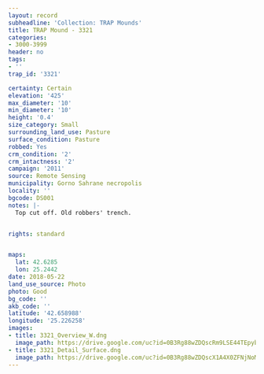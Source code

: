 ```yaml
---
layout: record
subheadline: 'Collection: TRAP Mounds'
title: TRAP Mound - 3321
categories:
- 3000-3999
header: no
tags:
- ''
trap_id: '3321'

certainty: Certain
elevation: '425'
max_diameter: '10'
min_diameter: '10'
height: '0.4'
size_category: Small
surrounding_land_use: Pasture
surface_condition: Pasture
robbed: Yes
crm_condition: '2'
crm_intactness: '2'
campaign: '2011'
source: Remote Sensing
municipality: Gorno Sahrane necropolis
locality: ''
bgcode: DS001
notes: |-
  Top cut off. Old robbers' trench.


rights: standard


maps:
  lat: 42.6285
  lon: 25.2442
date: 2018-05-22
land_use_source: Photo
photo: Good
bg_code: ''
akb_code: ''
latitude: '42.658988'
longitude: '25.226258'
images:
- title: 3321_Overview_W.dng
  image_path: https://drive.google.com/uc?id=0B3Rg88wZDQscRm9LSE44TEpybUE
- title: 3321_Detail_Surface.dng
  image_path: https://drive.google.com/uc?id=0B3Rg88wZDQscX1A4X0ZFNjNoMm8
---
```

